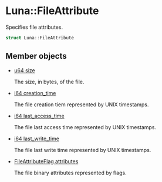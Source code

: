# Luna::FileAttribute
Specifies file attributes. 

```c++
struct Luna::FileAttribute
```

## Member objects
* [u64 size](struct_luna_1_1_file_attribute_1ad3aa5c6909d7fbfc6e5ae6e652f06934.md)

    The size, in bytes, of the file. 

* [i64 creation_time](struct_luna_1_1_file_attribute_1a5d0e547c875a793db866cf99eb9889a7.md)

    The file creation tiem represented by UNIX timestamps. 

* [i64 last_access_time](struct_luna_1_1_file_attribute_1a0c60ff86649d5663be7145886c6f76c9.md)

    The file last access time represented by UNIX timestamps. 

* [i64 last_write_time](struct_luna_1_1_file_attribute_1ad0168cbea60e8394ad6e6efdf99e2401.md)

    The file last write time represented by UNIX timestamps. 

* [FileAttributeFlag attributes](struct_luna_1_1_file_attribute_1a290e365a22d5cf44734f1575538dc0ff.md)

    The file binary attributes represented by flags. 

